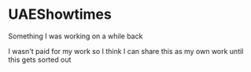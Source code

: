# UAEShowtimes
Something I was working on a while back

I wasn't paid for my work so I think I can share this as my own work until this gets sorted out
